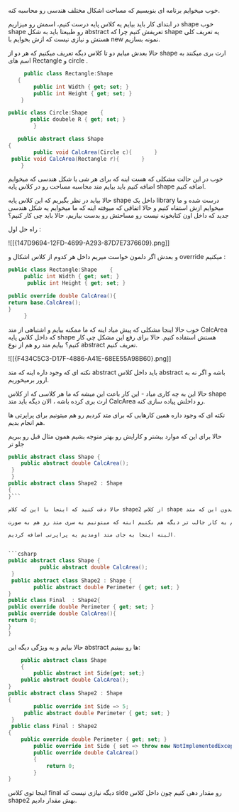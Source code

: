 خوب میخوایم برنامه ای بنویسیم که مساحت اشکال مختلف هندسی رو محاسبه کنه.

در ابتدای کار باید بیایم یه کلاس پایه درست کنیم، اسمش رو میزاریم shape خوب shape رو طبیعتا باید به شکل abstract تعریفش کنیم چرا که shape یه تعریف کلی هستش و نیازی نیست که ازش بخوایم با new نمونه بسازیم.

حالا بعدش میایم دو تا کلاس دیگه تعریف میکنیم که هر دو از shape ارث بری میکنند به اسم های Rectangle و circle .

```csharp
     public class Rectangle:Shape
   {
        public int Width { get; set; }
        public int Height { get; set; }
    }

public class Circle:Shape    {  
       public doubele R { get; set; }
        }

   public abstract class Shape
{
        public void CalcArea(Circle c){       }
 public void CalcArea(Rectangle r){       }
    }
```

خوب در این حالت مشکلی که هست اینه که برای هر شی یا شکل هندسی که میخوایم اضافه کنیم باید بیایم متد محاسبه مساحت رو در کلاس پایه shape اضافه کنیم.

حالا بیاید در نظر بگیریم که این کلاس پایه shape داخل یک library درست شده و ما میخوایم ازش استفاه کنیم و حالا اتفاقی که میوفته اینه که ما میخوایم یه شکل هندسی جدید که داخل اون کتابخونه نیست رو مساحتش رو بدست بیاریم، حالا باید چی کار کنیم؟

راه حل اول :

![[{147D9694-12FD-4699-A293-87D7E7376609}.png]]

و بعدش اگر دلمون خواست میریم داخل هر کدوم از کلاس اشکال و override میکنیم :

```csharp
public class Rectangle:Shape    {    
     public int Width { get; set; }   
      public int Height { get; set; }

public override double CalcArea(){
return base.CalcArea();
}
     }
```

خوب حالا اینجا مشکلی که پیش میاد اینه که ما ممکنه بیایم و اشتباهی از متد CalcArea که داخل کلاس پایه shape هستش استفاده کنیم. حالا برای رفع این مشکل چی کار کنیم؟ بیایم متد رو هم از نوع abstract تعریف کنیم.

![[{F434C5C3-D17F-4886-A41E-68EE55A98B60}.png]]

نکته ای که وجود داره اینه که متد abstract باید داخل کلاس abstract باشه و اگر نه به ارور برمیخوریم.

حالا این به چه کاری میاد - این کار باعث این میشه که ما هر کلاسی که از کلاس shape ارث بری کرده باشه ، الان دیگه باید متد CalcArea رو داخلش پیاده سازی کنه.

نکته ای که وجود داره همین کارهایی که برای متد کردیم رو هم میتونیم برای پراپرتی ها هم انجام بدیم.

حالا برای این که موارد بیشتر و کارایش رو بهتر متوجه بشیم همون مثال قبل رو ببریم جلو تر

```csharp
public abstract class Shape {       
    public abstract double CalcArea();  
 }
 }
public abstract class Shape2 : Shape
{
}```

حالا دقت کنید که اینجا با این که کلاس shape2 از کلاس shape ارث بری کرده ولی بدون این که متد CalcArea رو پیاده سازی کنیم اروری نداریم و دلیلش هم اینه که کلاس shape2 خودش از نوع abstract هستش.

خوب حالا اینجا میتونیم یه کار جالب تر دیگه هم بکنیم اینه که میتونیم یه سری متد رو هم به صورت abstract در shape2 بنویسیم و اینطوری کلاسی که از shape2 ارث بری میکنه هم باید متد های های abstract داخل shape رو پیاده سازی کنه و هم متد های abstract کلاس shape2 رو :

البته اینجا به جای متد اومدیم یه پراپرتی اضافه کردیم.


```csharp
public abstract class Shape {  
          public abstract double CalcArea();    
 }
 public abstract class Shape2 : Shape { 
        public abstract double Perimeter { get; set; }
}
public class Final  : Shape2{
public override double Perimeter { get; set; }
public override double CalcArea(){
return 0;
}
}
```

حالا بیایم و یه ویژگی دیگه این abstract ها رو ببینیم:

```csharp
    public abstract class Shape
    {
        public abstract int Side{get; set;}
    public abstract double CalcArea();
}
public abstract class Shape2 : Shape
{
        public override int Side => 5;
     public abstract double Perimeter { get; set; }
 }
 public class Final : Shape2
{
    public override double Perimeter { get; set; }
        public override int Side { set => throw new NotImplementedException(); }
        public override double CalcArea()
        {
            return 0;
        }
}
```

اینجا توی کلاس final دیگه نیازی نیست که side رو مقدار دهی کنیم چون داخل کلاس shape2 بهش مقدار دادیم.


